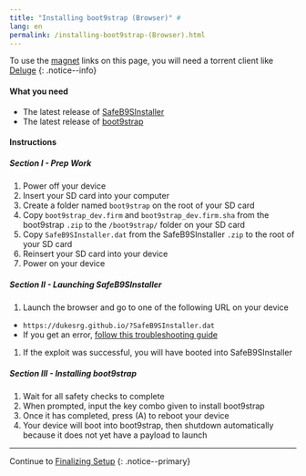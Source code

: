 ```yaml
---
title: "Installing boot9strap (Browser)" #
lang: en
permalink: /installing-boot9strap-(Browser).html
---
```


To use the [magnet](https://en.wikipedia.org/wiki/Magnet_URI_scheme) links on this page, you will need a torrent client like [Deluge](http://dev.deluge-torrent.org/wiki/Download)
{: .notice--info}

#### What you need

* The latest release of [SafeB9SInstaller](https://github.com/d0k3/SafeB9SInstaller/releases/latest)
* The latest release of [boot9strap](https://github.com/SciresM/boot9strap/releases/latest)

#### Instructions

##### Section I - Prep Work

1. Power off your device
1. Insert your SD card into your computer
1. Create a folder named `boot9strap` on the root of your SD card
1. Copy `boot9strap_dev.firm` and `boot9strap_dev.firm.sha` from the boot9strap `.zip` to the `/boot9strap/` folder on your SD card
1. Copy `SafeB9SInstaller.dat` from the SafeB9SInstaller `.zip` to the root of your SD card
1. Reinsert your SD card into your device
1. Power on your device

##### Section II - Launching SafeB9SInstaller

1. Launch the browser and go to one of the following URL on your device
  + `https://dukesrg.github.io/?SafeB9SInstaller.dat`
  + If you get an error, [follow this troubleshooting guide](troubleshooting#ts_browser)
1. If the exploit was successful, you will have booted into SafeB9SInstaller

##### Section III - Installing boot9strap

1. Wait for all safety checks to complete
1. When prompted, input the key combo given to install boot9strap
1. Once it has completed, press (A) to reboot your device
1. Your device will boot into boot9strap, then shutdown automatically because it does not yet have a payload to launch

___

Continue to [Finalizing Setup](finalizing-setup)
{: .notice--primary}
